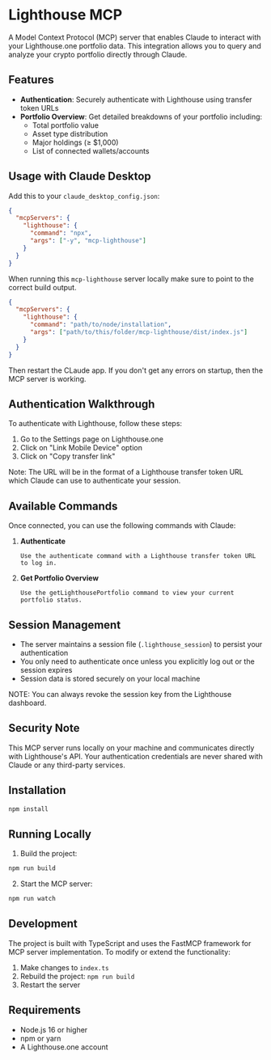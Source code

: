 # Lighthouse MCP

A Model Context Protocol (MCP) server that enables Claude to interact with your Lighthouse.one portfolio data. This integration allows you to query and analyze your crypto portfolio directly through Claude.

## Features

- **Authentication**: Securely authenticate with Lighthouse using transfer token URLs
- **Portfolio Overview**: Get detailed breakdowns of your portfolio including:
  - Total portfolio value
  - Asset type distribution
  - Major holdings (≥ $1,000)
  - List of connected wallets/accounts

## Usage with Claude Desktop

Add this to your `claude_desktop_config.json`:

```json
{
  "mcpServers": {
    "lighthouse": {
      "command": "npx",
      "args": ["-y", "mcp-lighthouse"]
    }
  }
}
```

When running this `mcp-lighthouse` server locally make sure to point to the correct build output.

```json
{
  "mcpServers": {
    "lighthouse": {
      "command": "path/to/node/installation",
      "args": ["path/to/this/folder/mcp-lighthouse/dist/index.js"]
    }
  }
}
```

Then restart the CLaude app. If you don't get any errors on startup, then the MCP server is working.

## Authentication Walkthrough

To authenticate with Lighthouse, follow these steps:

1. Go to the Settings page on Lighthouse.one
2. Click on "Link Mobile Device" option
3. Click on "Copy transfer link"

Note: The URL will be in the format of a Lighthouse transfer token URL which Claude can use to authenticate your session.

## Available Commands

Once connected, you can use the following commands with Claude:

1. **Authenticate**

   ```
   Use the authenticate command with a Lighthouse transfer token URL to log in.
   ```

2. **Get Portfolio Overview**
   ```
   Use the getLighthousePortfolio command to view your current portfolio status.
   ```

## Session Management

- The server maintains a session file (`.lighthouse_session`) to persist your authentication
- You only need to authenticate once unless you explicitly log out or the session expires
- Session data is stored securely on your local machine

NOTE: You can always revoke the session key from the Lighthouse dashboard.

## Security Note

This MCP server runs locally on your machine and communicates directly with Lighthouse's API. Your authentication credentials are never shared with Claude or any third-party services.

## Installation

```bash
npm install
```

## Running Locally

1. Build the project:

```bash
npm run build
```

2. Start the MCP server:

```bash
npm run watch
```

## Development

The project is built with TypeScript and uses the FastMCP framework for MCP server implementation. To modify or extend the functionality:

1. Make changes to `index.ts`
2. Rebuild the project: `npm run build`
3. Restart the server

## Requirements

- Node.js 16 or higher
- npm or yarn
- A Lighthouse.one account
